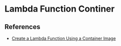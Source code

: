 # Lambda Function Continer

## References
- [Create a Lambda Function Using a Container Image](https://docs.aws.amazon.com/ko_kr/lambda/latest/dg/images-create.html)